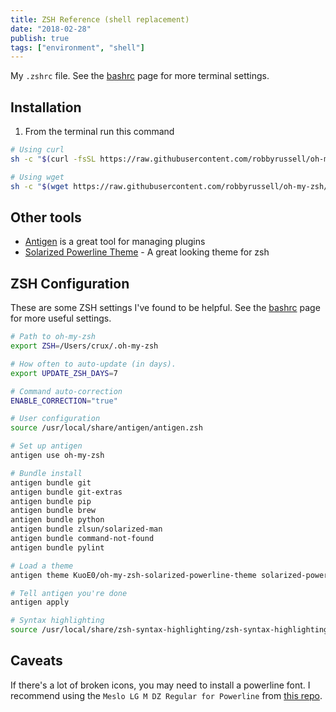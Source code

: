 ```yaml
---
title: ZSH Reference (shell replacement)
date: "2018-02-28"
publish: true
tags: ["environment", "shell"]
---
```


My `.zshrc` file. See the [bashrc](environemt/bashrc) page for more terminal settings.

## Installation

1. From the terminal run this command

```bash
# Using curl
sh -c "$(curl -fsSL https://raw.githubusercontent.com/robbyrussell/oh-my-zsh/master/tools/install.sh)"

# Using wget
sh -c "$(wget https://raw.githubusercontent.com/robbyrussell/oh-my-zsh/master/tools/install.sh -O -)"

```

## Other tools

- [Antigen](https://github.com/zsh-users/antigen) is a great tool for managing plugins
- [Solarized Powerline Theme](https://github.com/kuoe0/oh-my-zsh-solarized-powerline-theme) - A great looking theme for zsh

## ZSH Configuration

These are some ZSH settings I've found to be helpful.
See the [bashrc](environment/bashrc) page for more useful settings.

```bash
# Path to oh-my-zsh
export ZSH=/Users/crux/.oh-my-zsh

# How often to auto-update (in days).
export UPDATE_ZSH_DAYS=7

# Command auto-correction
ENABLE_CORRECTION="true"

# User configuration
source /usr/local/share/antigen/antigen.zsh

# Set up antigen
antigen use oh-my-zsh

# Bundle install
antigen bundle git
antigen bundle git-extras
antigen bundle pip
antigen bundle brew
antigen bundle python
antigen bundle zlsun/solarized-man
antigen bundle command-not-found
antigen bundle pylint

# Load a theme
antigen theme KuoE0/oh-my-zsh-solarized-powerline-theme solarized-powerline

# Tell antigen you're done
antigen apply

# Syntax highlighting
source /usr/local/share/zsh-syntax-highlighting/zsh-syntax-highlighting.zsh
```

## Caveats

If there's a lot of broken icons, you may need to install a powerline font. I recommend using the `Meslo LG M DZ Regular for Powerline` from [this repo](https://github.com/powerline/fonts).
